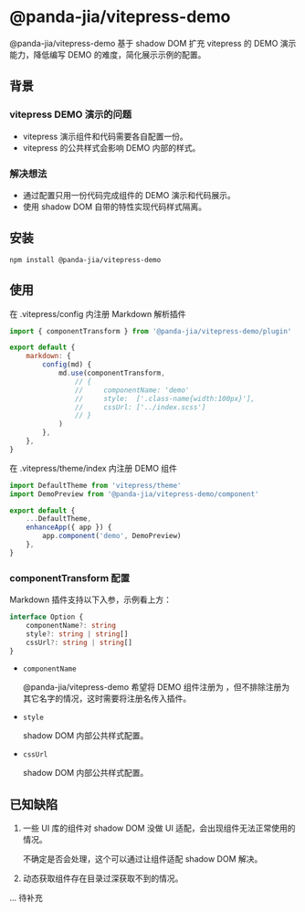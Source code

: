 # @panda-jia/vitepress-demo

@panda-jia/vitepress-demo 基于 shadow DOM 扩充 vitepress 的 DEMO 演示能力，降低编写 DEMO 的难度，简化展示示例的配置。

## 背景

### vitepress DEMO 演示的问题

-   vitepress 演示组件和代码需要各自配置一份。
-   vitepress 的公共样式会影响 DEMO 内部的样式。

### 解决想法

-   通过配置只用一份代码完成组件的 DEMO 演示和代码展示。
-   使用 shadow DOM 自带的特性实现代码样式隔离。

## 安装

```shell
npm install @panda-jia/vitepress-demo
```

## 使用

在 .vitepress/config 内注册 Markdown 解析插件

```JavaScript
import { componentTransform } from '@panda-jia/vitepress-demo/plugin'

export default {
    markdown: {
        config(md) {
            md.use(componentTransform,
                // {
                //     componentName: 'demo'
                //     style:  ['.class-name{width:100px}'],
                //     cssUrl: ['../index.scss']
                // }
            )
        },
    },
}
```

在 .vitepress/theme/index 内注册 DEMO 组件

```JavaScript
import DefaultTheme from 'vitepress/theme'
import DemoPreview from '@panda-jia/vitepress-demo/component'

export default {
    ...DefaultTheme,
    enhanceApp({ app }) {
        app.component('demo', DemoPreview)
    },
}
```

### componentTransform 配置

Markdown 插件支持以下入参，示例看上方：

```Typescript
interface Option {
    componentName?: string
    style?: string | string[]
    cssUrl?: string | string[]
}
```

-   `componentName`

    @panda-jia/vitepress-demo 希望将 DEMO 组件注册为 <demo></demo>，但不排除注册为其它名字的情况，这时需要将注册名传入插件。

-   `style`

    shadow DOM 内部公共样式配置。

-   `cssUrl`

    shadow DOM 内部公共样式配置。

## 已知缺陷

1. 一些 UI 库的组件对 shadow DOM 没做 UI 适配，会出现组件无法正常使用的情况。

    不确定是否会处理，这个可以通过让组件适配 shadow DOM 解决。

2. 动态获取组件存在目录过深获取不到的情况。

... 待补充
